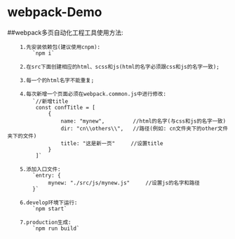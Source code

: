 # webpack-Demo

##webpack多页自动化工程工具使用方法:

        1.先安装依赖包(建议使用cnpm):
            `npm i`

        2.在src下面创建相应的html、scss和js(html的名字必须跟css和js的名字一致);

        3.每一个的html名字不能重复;

        4.每次新增一个页面必须在webpack.common.js中进行修改:
            `//新增title
             const confTitle = [
                 {
                     name: "mynew",         //html的名字(与css和js的名字一致)
                     dir: "cn\\others\\",   //路径(例如: cn文件夹下的other文件夹下的文件)
                     title: "这是新一页"     //设置title
                 }
             ]`

        5.添加入口文件:
            `entry: {
                 mynew: "./src/js/mynew.js"     //设置js的名字和路径
            }`

        6.develop环境下运行:
            `npm start`

        7.production生成:
            `npm run build`
